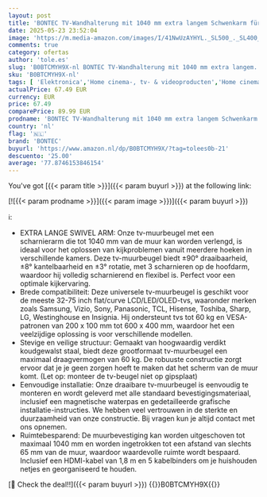 ```yaml
---
layout: post
title: 'BONTEC TV-Wandhalterung mit 1040 mm extra langem Schwenkarm für 32-75 Zoll LCD/LED/OLED Fernseher bis 60 kg  neigbar  schwenkbar  drehbar  max. VESA 600x400 mm'
date: 2025-05-23 23:52:04
image: 'https://m.media-amazon.com/images/I/41NwUzAYHYL._SL500_._SL400_.jpg'
comments: true
category: ofertas
author: 'tole.es'
slug: 'B0BTCMYH9X-nl BONTEC TV-Wandhalterung mit 1040 mm extra langem...'
sku: 'B0BTCMYH9X-nl'
tags: [ 'Elektronica','Home cinema-, tv- & videoproducten','Home cinema-videoaccessoires','TV muur- & plafondsteunen','Tv-standaards & -muurbeugels','bontec','🇳🇱', ]
actualPrice: 67.49 EUR
currency: EUR
price: 67.49
comparePrice: 89.99 EUR
prodname: 'BONTEC TV-Wandhalterung mit 1040 mm extra langem Schwenkarm für 32-75 Zoll LCD/LED/OLED Fernseher bis 60 kg  neigbar  schwenkbar  drehbar  max. VESA 600x400 mm'
country: 'nl'
flag: '🇳🇱'
brand: 'BONTEC'
buyurl: 'https://www.amazon.nl/dp/B0BTCMYH9X/?tag=tolees0b-21'
descuento: '25.00'
average: '77.8746153846154'
---
```


You've got [{{< param title >}}]({{< param buyurl >}}) at the following link:

[![{{< param prodname >}}]({{< param image >}})]({{< param buyurl >}})

ℹ️:

- EXTRA LANGE SWIVEL ARM: Onze tv-muurbeugel met een scharnierarm die tot 1040 mm van de muur kan worden verlengd, is ideaal voor het oplossen van kijkproblemen vanuit meerdere hoeken in verschillende kamers. Deze tv-muurbeugel biedt ±90° draaibaarheid, ±8° kantelbaarheid en ±3° rotatie, met 3 scharnieren op de hoofdarm, waardoor hij volledig scharnierend en flexibel is. Perfect voor een optimale kijkervaring.
- Brede compatibiliteit: Deze universele tv-muurbeugel is geschikt voor de meeste 32-75 inch flat/curve LCD/LED/OLED-tvs, waaronder merken zoals Samsung, Vizio, Sony, Panasonic, TCL, Hisense, Toshiba, Sharp, LG, Westinghouse en Insignia. Hij ondersteunt tvs tot 60 kg en VESA-patronen van 200 x 100 mm tot 600 x 400 mm, waardoor het een veelzijdige oplossing is voor verschillende modellen.
- Stevige en veilige structuur: Gemaakt van hoogwaardig verdikt koudgewalst staal, biedt deze grootformaat tv-muurbeugel een maximaal draagvermogen van 60 kg. De robuuste constructie zorgt ervoor dat je je geen zorgen hoeft te maken dat het scherm van de muur komt. (Let op: monteer de tv-beugel niet op gipsplaat)
- Eenvoudige installatie: Onze draaibare tv-muurbeugel is eenvoudig te monteren en wordt geleverd met alle standaard bevestigingsmateriaal, inclusief een magnetische waterpas en gedetailleerde grafische installatie-instructies. We hebben veel vertrouwen in de sterkte en duurzaamheid van onze constructie. Bij vragen kun je altijd contact met ons opnemen.
- Ruimtebesparend: De muurbevestiging kan worden uitgeschoven tot maximaal 1040 mm en worden ingetrokken tot een afstand van slechts 65 mm van de muur, waardoor waardevolle ruimte wordt bespaard. Inclusief een HDMI-kabel van 1,8 m en 5 kabelbinders om je huishouden netjes en georganiseerd te houden.

[🛒 Check the deal!!]({{< param buyurl >}})
{{<world>}}B0BTCMYH9X{{</world>}}
